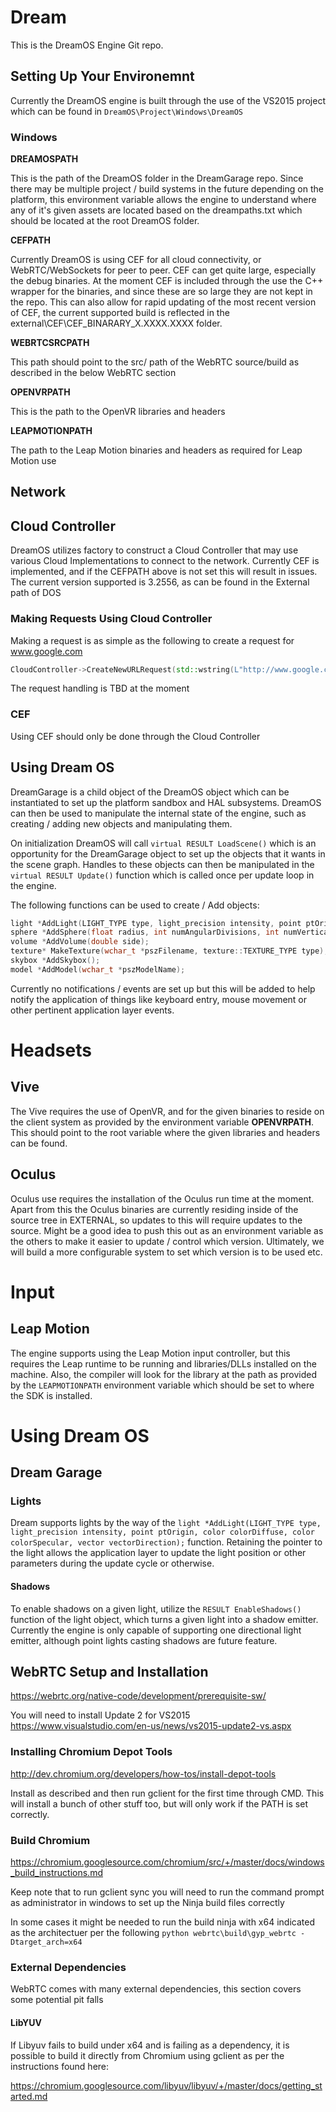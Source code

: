 # Dream

This is the DreamOS Engine Git repo. 

## Setting Up Your Environemnt 

Currently the DreamOS engine is built through the use of the VS2015 project which can be found in `DreamOS\Project\Windows\DreamOS`

### Windows

**DREAMOSPATH**

This is the path of the DreamOS folder in the DreamGarage repo. Since there may be multiple project / build systems in the future depending on the platform, this environment variable allows the engine to understand where any of it's given assets are located based on the dreampaths.txt which should be located at the root DreamOS folder. 

**CEFPATH**

Currently DreamOS is using CEF for all cloud connectivity, or WebRTC/WebSockets for peer to peer.  CEF can get quite large, especially the debug binaries.  At the moment CEF is included through the use the C++ wrapper for the binaries, and since these are so large they are not kept in the repo.  This can also allow for rapid updating of the most recent version of CEF, the current supported build is reflected in the external\CEF\CEF_BINARARY_X.XXXX.XXXX folder.


**WEBRTCSRCPATH**

This path should point to the src/ path of the WebRTC source/build as described in the below WebRTC section

**OPENVRPATH**

This is the path to the OpenVR libraries and headers

**LEAPMOTIONPATH**

The path to the Leap Motion binaries and headers as required for Leap Motion use


## Network

## Cloud Controller

DreamOS utilizes factory to construct a Cloud Controller that may use various Cloud Implementations to connect to the network.  Currently CEF is implemented, and if the CEFPATH above is not set this will result in issues.  The current version supported is 3.2556, as can be found in the External path of DOS

### Making Requests Using Cloud Controller

Making a request is as simple as the following to create a request for www.google.com


```c++
CloudController->CreateNewURLRequest(std::wstring(L"http://www.google.com"));
```

The request handling is TBD at the moment

### CEF

Using CEF should only be done through the Cloud Controller


## Using Dream OS 

DreamGarage is a child object of the DreamOS object which can be instantiated to set up the platform sandbox and HAL subsystems.  DreamOS can then be used to manipulate the internal state of the engine, such as creating / adding new objects and manipulating them.  

On initialization DreamOS will call `virtual RESULT LoadScene()` which is an opportunity for the DreamGarage object to set up the objects that it wants in the scene graph.  Handles to these objects can then be manipulated in the `virtual RESULT Update()` function which is called once per update loop in the engine.

The following functions can be used to create / Add objects:

```c++
light *AddLight(LIGHT_TYPE type, light_precision intensity, point ptOrigin, color colorDiffuse, color colorSpecular, vector vectorDirection);
sphere *AddSphere(float radius, int numAngularDivisions, int numVerticalDivisions);
volume *AddVolume(double side);
texture* MakeTexture(wchar_t *pszFilename, texture::TEXTURE_TYPE type);
skybox *AddSkybox();
model *AddModel(wchar_t *pszModelName);
```

Currently no notifications / events are set up but this will be added to help notify the application of things like keyboard entry, mouse movement or other pertinent application layer events.

# Headsets 

## Vive

The Vive requires the use of OpenVR, and for the given binaries to reside on the client system as provided by the environment variable **OPENVRPATH**.  This should point to the root variable where the given libraries and headers can be found.

## Oculus

Oculus use requires the installation of the Oculus run time at the moment.  Apart from this the Oculus binaries are currently residing inside of the source tree in EXTERNAL, so updates to this will require updates to the source.  Might be a good idea to push this out as an environment variable as the others to make it easier to update / control which version.  Ultimately, we will build a more configurable system to set which version is to be used etc. 

# Input

## Leap Motion

The engine supports using the Leap Motion input controller, but this requires the Leap runtime to be running and libraries/DLLs installed on the machine.  Also, the compiler will look for the library at the path as provided by the `LEAPMOTIONPATH` environment variable which should be set to where the SDK is installed.

# Using Dream OS

## Dream Garage

### Lights

Dream supports lights by the way of the `light *AddLight(LIGHT_TYPE type, light_precision intensity, point ptOrigin, color colorDiffuse, color colorSpecular, vector vectorDirection);` function.  Retaining the pointer to the light allows the application layer to update the light position or other parameters during the update cycle or otherwise.

#### Shadows

To enable shadows on a given light, utilize the `RESULT EnableShadows()` function of the light object, which turns a given light into a shadow emitter.  Currently the engine is only capable of supporting one directional light emitter, although point lights casting shadows are future feature. 

## WebRTC Setup and Installation

https://webrtc.org/native-code/development/prerequisite-sw/

You will need to install Update 2 for VS2015 https://www.visualstudio.com/en-us/news/vs2015-update2-vs.aspx

### Installing Chromium Depot Tools

http://dev.chromium.org/developers/how-tos/install-depot-tools

Install as described and then run gclient for the first time through CMD.  This will install a bunch of other stuff too, but will only work if the PATH is set correctly.  

###  Build Chromium

https://chromium.googlesource.com/chromium/src/+/master/docs/windows_build_instructions.md

Keep note that to run gclient sync you will need to run the command prompt as administrator in windows to set up the Ninja build files correctly

In some cases it might be needed to run the build ninja with x64 indicated as the architectuer per the following `python webrtc\build\gyp_webrtc -Dtarget_arch=x64`

### External Dependencies 

WebRTC comes with many external dependencies, this section covers some potential pit falls

#### LibYUV

If Libyuv fails to build under x64 and is failing as a dependency, it is possible to build it directly from Chromium using gclient as per the instructions found here:

https://chromium.googlesource.com/libyuv/libyuv/+/master/docs/getting_started.md

